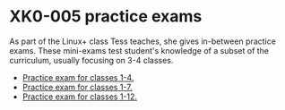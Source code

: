 # XK0-005 practice exams

As part of the Linux+ class Tess teaches, she gives in-between practice exams. These mini-exams test student's knowledge of a subset of the curriculum, usually focusing on 3-4 classes.

* [Practice exam for classes 1-4.](https://forms.office.com/Pages/ResponsePage.aspx?id=4KzegEZ3LUmWRur8dH4SDzSKcBla8tJCm5Xudre2PKdUMzVNUUlBMUZYOFNKUEExRllaTzNHWlM4US4u)
* [Practice exam for classes 1-7.](https://forms.office.com/Pages/ResponsePage.aspx?id=4KzegEZ3LUmWRur8dH4SDzSKcBla8tJCm5Xudre2PKdUNlJZN05EWUU4QlI1QlFaREYzM1dMQkdYVC4u)
* [Practice exam for classes 1-12.](https://forms.office.com/Pages/ResponsePage.aspx?id=4KzegEZ3LUmWRur8dH4SDzSKcBla8tJCm5Xudre2PKdUOFFRQkc0M040OTA3NVFWNlcwNVpSRFlUUi4u)

